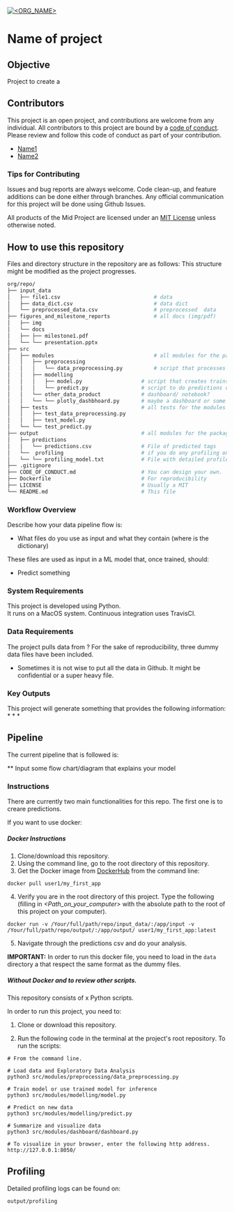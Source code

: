 [![<ORG_NAME>](https://circleci.com/<VCS>/<ORG_NAME>/<PROJECT_NAME>.svg?style=svg)](<LINK>)


# Name of project
## Objective

Project to create a



## Contributors

This project is an open project, and contributions are welcome from any individual.  All contributors to this project are bound by a [code of conduct](CODE_OF_CONDUCT.md).  Please review and follow this code of conduct as part of your contribution.

  * [Name1](website)
  * [Name2](website)


### Tips for Contributing

Issues and bug reports are always welcome.  Code clean-up, and feature additions can be done either through branches.
Any official communication for this project will be done using Github Issues.

All products of the Mid Project are licensed under an [MIT License](LICENSE) unless otherwise noted.

## How to use this repository

Files and directory structure in the repository are as follows:
This structure might be modified as the project progresses.

```bash
org/repo/
├── input_data
│   ├── file1.csv                              # data
│   ├── data_dict.csv                          # data dict
│   └── preprocessed_data.csv                  # preprocessed  data
├── figures_and_milestone_reports              # all docs (img/pdf)
│   ├── img
│   └── docs
│   ├── ├── milestone1.pdf
│   └── └── presentation.pptx                       
├── src    
│   ├── modules                                # all modules for the package
│   │   ├── preprocessing     
│   │   │   └── data_preprocessing.py          # script that processes data
│   │   ├── modelling                          
│   │   │   ├── model.py                   # script that creates trains model
│   │   │   └── predict.py                 # script to do predictions on new data
│   │   └── other_data_product             # dashboard/ notebook?     
│   │   └── └── plotly_dashbhoard.py       # maybe a dashboard or some other product?
│   ├── tests                              # all tests for the modules
│   │   ├── test_data_preprocessing.py                                   
│   │   ├── test_model.py                         
│   └── └── test_predict.py             
├── output                                 # all modules for the package
│   ├── predictions                          
│   │   └── predictions.csv                # File of predicted tags
│   └──  profiling                         # if you do any profiling on your files
│   └── └── profiling_model.txt            # File with detailed profile of model script
├── .gitignore
├── CODE_OF_CONDUCT.md                     # You can design your own.
├── Dockerfile                             # For reproducibility
├── LICENSE                                # Usually a MIT
└── README.md                              # This file
```

### Workflow Overview

Describe how your data pipeline flow is:
* What files do you use as input and what they contain (where is the dictionary)

These files are used as input in a ML model that, once trained, should:
* Predict something

### System Requirements

This project is developed using Python.  
It runs on a MacOS system.
Continuous integration uses TravisCI.

### Data Requirements

The project pulls data from ?
For the sake of reproducibility, three dummy data files have been included.
* Sometimes it is not wise to put all the data in Github. It might be confidential or a super heavy file.

### Key Outputs

This project will generate something that provides the following information:
*
*
*

## Pipeline
The current pipeline that is followed is:

** Input some flow chart/diagram that explains your model


### Instructions

There are currently two main functionalities for this repo.
The first one is to creare predictions.

If you want to use docker:

##### Docker Instructions

1. Clone/download this repository.
2. Using the command line, go to the root directory of this repository.
3. Get the Docker image from [DockerHub](https://hub.docker.com/) from the command line:
```
docker pull user1/my_first_app
```
4. Verify you are in the root directory of this project. Type the following (filling in *\<Path_on_your_computer\>* with the absolute path to the root of this project on your computer).

```
docker run -v /Your/full/path/repo/input_data/:/app/input -v /Your/full/path/repo/output/:/app/output/ user1/my_first_app:latest
```

5. Navigate through the predictions csv and do your analysis.

**IMPORTANT:** In order to run this docker file, you need to load in the `data` directory a that respect the same format as the dummy files.


##### Without Docker and to review other scripts.

This repository consists of x Python scripts.

In order to run this project, you need to:
1. Clone or download this repository.

2. Run the following code in the terminal at the project's root repository.
To run the scripts:

```
# From the command line.

# Load data and Exploratory Data Analysis
python3 src/modules/preprocessing/data_preprocessing.py

# Train model or use trained model for inference
python3 src/modules/modelling/model.py

# Predict on new data
python3 src/modules/modelling/predict.py

# Summarize and visualize data
python3 src/modules/dashboard/dashboard.py

# To visualize in your browser, enter the following http address.
http://127.0.0.1:8050/
```

##  Profiling
Detailed profiling logs can be found on:
```
output/profiling
```
